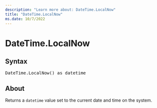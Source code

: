 ```yaml
---
description: "Learn more about: DateTime.LocalNow"
title: "DateTime.LocalNow"
ms.date: 10/7/2022
---
```

# DateTime.LocalNow

## Syntax

<pre>
DateTime.LocalNow() as datetime  
</pre>
  
## About

Returns a `datetime` value set to the current date and time on the system.
